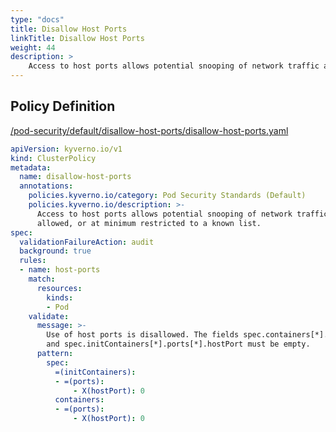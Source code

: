 ```yaml
---
type: "docs"
title: Disallow Host Ports
linkTitle: Disallow Host Ports
weight: 44
description: >
    Access to host ports allows potential snooping of network traffic and should not be allowed, or at minimum restricted to a known list.
---
```


## Policy Definition
<a href="https://github.com/kyverno/policies/raw/main//pod-security/default/disallow-host-ports/disallow-host-ports.yaml" target="-blank">/pod-security/default/disallow-host-ports/disallow-host-ports.yaml</a>

```yaml
apiVersion: kyverno.io/v1
kind: ClusterPolicy
metadata:
  name: disallow-host-ports
  annotations:
    policies.kyverno.io/category: Pod Security Standards (Default)
    policies.kyverno.io/description: >-
      Access to host ports allows potential snooping of network traffic and should not be
      allowed, or at minimum restricted to a known list.
spec:
  validationFailureAction: audit
  background: true
  rules:
  - name: host-ports
    match:
      resources:
        kinds:
        - Pod
    validate:
      message: >-
        Use of host ports is disallowed. The fields spec.containers[*].ports[*].hostPort
        and spec.initContainers[*].ports[*].hostPort must be empty.
      pattern:
        spec:
          =(initContainers):
          - =(ports):
              - X(hostPort): 0
          containers:
          - =(ports):
              - X(hostPort): 0

```
